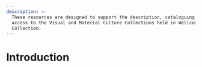 ```yaml
---
description: >-
  These resources are designed to support the description, cataloguing and
  access to the Visual and Material Culture Collections held in Wellcome
  Collection.
---
```


# Introduction

